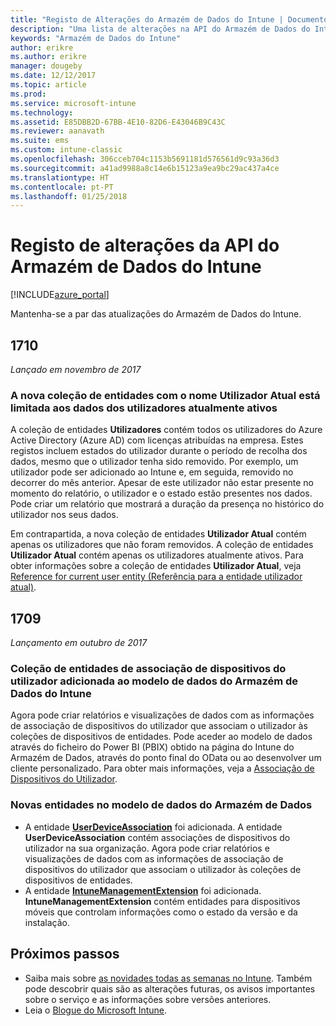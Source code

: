 ```yaml
---
title: "Registo de Alterações do Armazém de Dados do Intune | Documentos da Microsoft"
description: "Uma lista de alterações na API do Armazém de Dados do Intune."
keywords: "Armazém de Dados do Intune"
author: erikre
ms.author: erikre
manager: dougeby
ms.date: 12/12/2017
ms.topic: article
ms.prod: 
ms.service: microsoft-intune
ms.technology: 
ms.assetid: E85DBB2D-67BB-4E10-82D6-E43046B9C43C
ms.reviewer: aanavath
ms.suite: ems
ms.custom: intune-classic
ms.openlocfilehash: 306cceb704c1153b5691181d576561d9c93a36d3
ms.sourcegitcommit: a41ad9988a8c14e6b15123a9ea9bc29ac437a4ce
ms.translationtype: HT
ms.contentlocale: pt-PT
ms.lasthandoff: 01/25/2018
---
```

# <a name="change-log-for-the-intune-data-warehouse-api"></a>Registo de alterações da API do Armazém de Dados do Intune

[!INCLUDE[azure_portal](./includes/azure_portal.md)]

Mantenha-se a par das atualizações do Armazém de Dados do Intune.

## <a name="1710"></a>1710
_Lançado em novembro de 2017_

### <a name="a-new-entity-collection-named-current-user-is-limited-to-currently-active-user-data----1544273---"></a>A nova coleção de entidades com o nome Utilizador Atual está limitada aos dados dos utilizadores atualmente ativos<!-- 1544273 -->

A coleção de entidades **Utilizadores** contém todos os utilizadores do Azure Active Directory (Azure AD) com licenças atribuídas na empresa. Estes registos incluem estados do utilizador durante o período de recolha dos dados, mesmo que o utilizador tenha sido removido. Por exemplo, um utilizador pode ser adicionado ao Intune e, em seguida, removido no decorrer do mês anterior. Apesar de este utilizador não estar presente no momento do relatório, o utilizador e o estado estão presentes nos dados. Pode criar um relatório que mostrará a duração da presença no histórico do utilizador nos seus dados.

Em contrapartida, a nova coleção de entidades **Utilizador Atual** contém apenas os utilizadores que não foram removidos. A coleção de entidades **Utilizador Atual** contém apenas os utilizadores atualmente ativos. Para obter informações sobre a coleção de entidades **Utilizador Atual**, veja [Reference for current user entity (Referência para a entidade utilizador atual)](reports-ref-current-user.md).

## <a name="1709"></a>1709
_Lançamento em outubro de 2017_

### <a name="user-device-association-entity-collection-added-to-intune-data-warehouse-data-model----1187917---"></a>Coleção de entidades de associação de dispositivos do utilizador adicionada ao modelo de dados do Armazém de Dados do Intune <!-- 1187917 -->

Agora pode criar relatórios e visualizações de dados com as informações de associação de dispositivos do utilizador que associam o utilizador às coleções de dispositivos de entidades. Pode aceder ao modelo de dados através do ficheiro do Power BI (PBIX) obtido na página do Intune do Armazém de Dados, através do ponto final do OData ou ao desenvolver um cliente personalizado. Para obter mais informações, veja a [Associação de Dispositivos do Utilizador](reports-ref-user-device.md).

### <a name="new-entities-in-the-in-data-warehouse-data-model----1479526--------"></a>Novas entidades no modelo de dados do Armazém de Dados <!-- 1479526 --><!-- -->

 - A entidade [**UserDeviceAssociation**](reports-ref-user-device.md) foi adicionada. A entidade **UserDeviceAssociation** contém associações de dispositivos do utilizador na sua organização. Agora pode criar relatórios e visualizações de dados com as informações de associação de dispositivos do utilizador que associam o utilizador às coleções de dispositivos de entidades.  
 - A entidade [**IntuneManagementExtension**](reports-ref-intunemanagementextension.md) foi adicionada. **IntuneManagementExtension** contém entidades para dispositivos móveis que controlam informações como o estado da versão e da instalação.

## <a name="next-steps"></a>Próximos passos
 - Saiba mais sobre [as novidades todas as semanas no Intune](whats-new.md). Também pode descobrir quais são as alterações futuras, os avisos importantes sobre o serviço e as informações sobre versões anteriores.
 - Leia o [Blogue do Microsoft Intune](http://go.microsoft.com/fwlink/?LinkID=273882).
